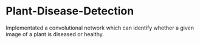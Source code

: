# Plant-Disease-Detection
Implementated a convolutional network which can identify whether a given image of a plant is diseased or healthy.
